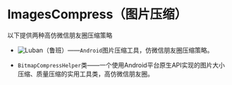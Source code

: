 # ImagesCompress（图片压缩）
以下提供两种高仿微信朋友圈压缩策略

- ![Luban](https://github.com/Curzibn/Luban)（鲁班）——`Android`图片压缩工具，仿微信朋友圈压缩策略。

- `BitmapCompressHelper`类——一个使用Android平台原生API实现的图片大小压缩、质量压缩的实用工具类，高仿微信朋友圈。
